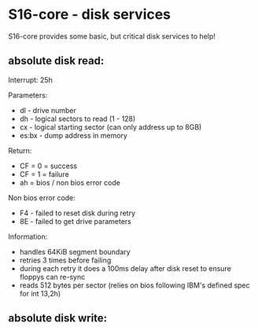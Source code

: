 # S16-core - disk services
S16-core provides some basic, but critical disk services to help!

## absolute disk read:
Interrupt: 25h

Parameters:
- dl - drive number
- dh - logical sectors to read (1 - 128)
- cx - logical starting sector (can only address up to 8GB)
- es:bx - dump address in memory

Return:
- CF = 0 = success
- CF = 1 = failure
- ah = bios / non bios error code

Non bios error code:
- F4 - failed to reset disk during retry
- 8E - failed to get drive parameters

Information:
- handles 64KiB segment boundary
- retries 3 times before failing
- during each retry it does a 100ms delay after disk reset to ensure floppys can re-sync
- reads 512 bytes per sector (relies on bios following IBM's defined spec for int 13,2h)


## absolute disk write: